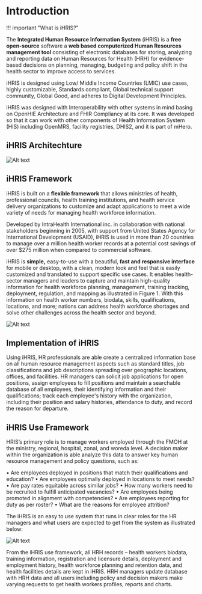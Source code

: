 # Introduction

!!! important "What is iHRIS?"

The **Integrated Human Resource Information System** (iHRIS) is a **free open-source** software a **web based computerized Human Resources management tool** consisting of electronic databases for storing, analyzing and reporting data on Human Resources for Health (HRH) for evidence-based decisions on planning, managing, budgeting and policy shift in the health sector to improve access to services.

iHRIS is designed using Low/ Middle Income Countries (LMIC) use cases, highly customizable, Standards compliant, Global technical support community, Global Good, and adheres to Digital Development Principles.

iHRIS was designed with Interoperability with other systems in mind basing on OpenHIE Architecture and FHIR Compliancy at its core. It was developed so that it can work with other components of Health Information System (HIS) including OpenMRS, facility registries, DHIS2, and it is part of mHero.

## iHRIS Architechture

![Alt text](../img/architechture.jpg 'iHRIS Architechture')

## iHRIS Framework

iHRIS is built on a **flexible framework** that allows ministries of health, professional councils, health training institutions, and health service delivery organizations to customize and adapt applications to meet a wide variety of needs for managing health workforce information.

Developed by IntraHealth International inc. in collaboration with national stakeholders beginning in 2005, with support from United States Agency for International Development (USAID), iHRIS is used in more than 20 countries to manage over a million health worker records at a potential cost savings of over $275 million when compared to commercial software.

iHRIS is **simple,** easy-to-use with a beautiful, **fast and responsive interface** for mobile or desktop, with a clean, modern look and feel that is easily customized and translated to support specific use cases. It enables health-sector managers and leaders to capture and maintain high-quality information for health workforce planning, management, training tracking, deployment, regulation, and mapping as illustrated in Figure 1. With this information on health worker numbers, biodata, skills, qualifications, locations, and more; nations can address health workforce shortages and solve other challenges across the health sector and beyond.

![Alt text](../img/ihris_data_flow.jpg 'iHRIS Data Flow')

## Implementation of iHRIS

Using iHRIS, HR professionals are able create a centralized information base on all human resource management aspects such as standard titles, job classifications and job descriptions spreading over geographic locations, offices, and facilities. HR managers can solicit job applications for open positions, assign employees to fill positions and maintain a searchable database of all employees, their identifying information and their qualifications; track each employee's history with the organization, including their position and salary histories, attendance to duty, and record the reason for departure.

## iHRIS Use Framework

HRIS’s primary role is to manage workers employed through the FMOH at the ministry, regional, hospital, zonal, and woreda level. A decision maker within the organization is able analyze this data to answer key human resource management and policy questions, such as:

• Are employees deployed in positions that match their qualifications and education?
• Are employees optimally deployed in locations to meet needs?
• Are pay rates equitable across similar jobs?
• How many workers need to be recruited to fulfill anticipated vacancies?
• Are employees being promoted in alignment with competencies?
• Are employees reporting for duty as per roster?
• What are the reasons for employee attrition?

The iHRIS is an easy to use system that runs in clear roles for the HR managers and what users are expected to get from the system as illustrated below:

![Alt text](../img/ihris_usage_framework.svg 'iHRIS Usage Framework')

From the iHRIS use framework, all HRH records – health workers biodata, training information, registration and licensure details, deployment and employment history, health workforce planning and retention data, and health facilities details are kept in iHRIS. HRH managers update database with HRH data and all users including policy and decision makers make varying requests to get health workers profiles, reports and charts.
